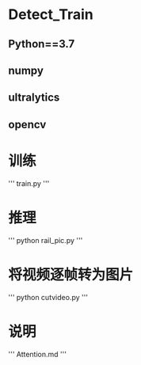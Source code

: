 # Detect_Train
## Python==3.7
## numpy
## ultralytics
## opencv

# 训练
'''
train.py
'''

# 推理
'''
python rail_pic.py
'''

# 将视频逐帧转为图片
'''
python cutvideo.py
'''

# 说明
'''
Attention.md
'''